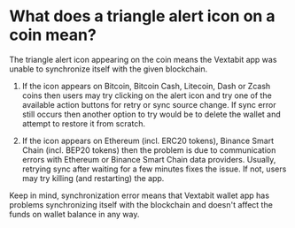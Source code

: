 # What does a triangle alert icon on a coin mean?

The triangle alert icon appearing on the coin means the Vextabit app was unable to synchronize itself with the given blockchain.

1. If the icon appears on Bitcoin, Bitcoin Cash, Litecoin, Dash or Zcash coins then users may try clicking on the alert icon and try one of the available action buttons for retry or sync source change. If sync error still occurs then another option to try would be to delete the wallet and attempt to restore it from scratch.
   
2. If the icon appears on Ethereum (incl. ERC20 tokens), Binance Smart Chain (incl. BEP20 tokens) then the problem is due to communication errors with Ethereum or Binance Smart Chain data providers. Usually, retrying sync after waiting for a few minutes fixes the issue. If not, users may try killing (and restarting) the app.

Keep in mind, synchronization error means that Vextabit wallet app has problems synchronizing itself with the blockchain and doesn't affect the funds on wallet balance in any way.
